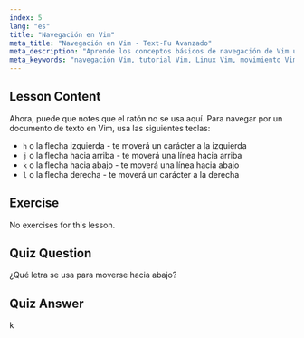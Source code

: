 ```yaml
---
index: 5
lang: "es"
title: "Navegación en Vim"
meta_title: "Navegación en Vim - Text-Fu Avanzado"
meta_description: "Aprende los conceptos básicos de navegación de Vim usando las teclas h, j, k, l. Comprende el movimiento esencial de Vim para principiantes y mejora tus habilidades de línea de comandos de Linux."
meta_keywords: "navegación Vim, tutorial Vim, Linux Vim, movimiento Vim, conceptos básicos Vim, Vim para principiantes, editor de texto Linux, guía Vim"
---
```


## Lesson Content

Ahora, puede que notes que el ratón no se usa aquí. Para navegar por un documento de texto en Vim, usa las siguientes teclas:

- `h` o la flecha izquierda - te moverá un carácter a la izquierda
- `j` o la flecha hacia arriba - te moverá una línea hacia arriba
- `k` o la flecha hacia abajo - te moverá una línea hacia abajo
- `l` o la flecha derecha - te moverá un carácter a la derecha

## Exercise

No exercises for this lesson.

## Quiz Question

¿Qué letra se usa para moverse hacia abajo?

## Quiz Answer

k
